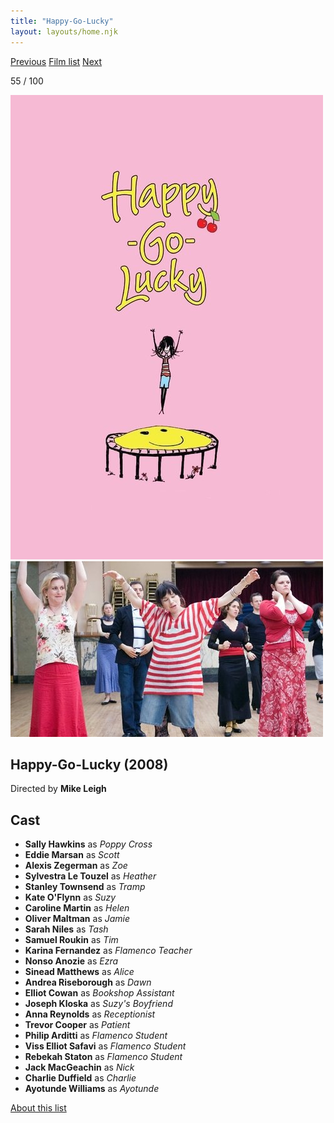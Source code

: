 ```yaml
---
title: "Happy-Go-Lucky"
layout: layouts/home.njk
---
```


<nav class="films">
  <a class="prev" href="../in-bruges">Previous</a>
  <a href="../">Film list</a>
  <a class="next" href="../district-9">Next</a>
</nav>

<p>55 / 100</p>

<article class="film">
  <img class="poster" src="../films/posters/happygolucky.jpg" alt="">
  <img class="backdrop" src="../films/backdrops/happygolucky.jpg" alt="">

  <h1>Happy-Go-Lucky (2008)</h1>

  <p class="director">
    Directed by <strong>Mike Leigh</strong>
  </p>


  <h2>
    Cast
  </h2>
  <ul>
    <li><strong>Sally Hawkins</strong> as <em>Poppy Cross</em></li>
<li><strong>Eddie Marsan</strong> as <em>Scott</em></li>
<li><strong>Alexis Zegerman</strong> as <em>Zoe</em></li>
<li><strong>Sylvestra Le Touzel</strong> as <em>Heather</em></li>
<li><strong>Stanley Townsend</strong> as <em>Tramp</em></li>
<li><strong>Kate O'Flynn</strong> as <em>Suzy</em></li>
<li><strong>Caroline Martin</strong> as <em>Helen</em></li>
<li><strong>Oliver Maltman</strong> as <em>Jamie</em></li>
<li><strong>Sarah Niles</strong> as <em>Tash</em></li>
<li><strong>Samuel Roukin</strong> as <em>Tim</em></li>
<li><strong>Karina Fernandez</strong> as <em>Flamenco Teacher</em></li>
<li><strong>Nonso Anozie</strong> as <em>Ezra</em></li>
<li><strong>Sinead Matthews</strong> as <em>Alice</em></li>
<li><strong>Andrea Riseborough</strong> as <em>Dawn</em></li>
<li><strong>Elliot Cowan</strong> as <em>Bookshop Assistant</em></li>
<li><strong>Joseph Kloska</strong> as <em>Suzy's Boyfriend</em></li>
<li><strong>Anna Reynolds</strong> as <em>Receptionist</em></li>
<li><strong>Trevor Cooper</strong> as <em>Patient</em></li>
<li><strong>Philip Arditti</strong> as <em>Flamenco Student</em></li>
<li><strong>Viss Elliot Safavi</strong> as <em>Flamenco Student</em></li>
<li><strong>Rebekah Staton</strong> as <em>Flamenco Student</em></li>
<li><strong>Jack MacGeachin</strong> as <em>Nick</em></li>
<li><strong>Charlie Duffield</strong> as <em>Charlie</em></li>
<li><strong>Ayotunde Williams</strong> as <em>Ayotunde</em></li>
  </ul>
</article>
<footer>
  <a href="../about">About this list</a>
</footer>
